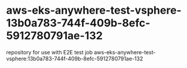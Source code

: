 # aws-eks-anywhere-test-vsphere-13b0a783-744f-409b-8efc-5912780791ae-132
repository for use with E2E test job aws-eks-anywhere-test-vsphere:13b0a783-744f-409b-8efc-5912780791ae-132
